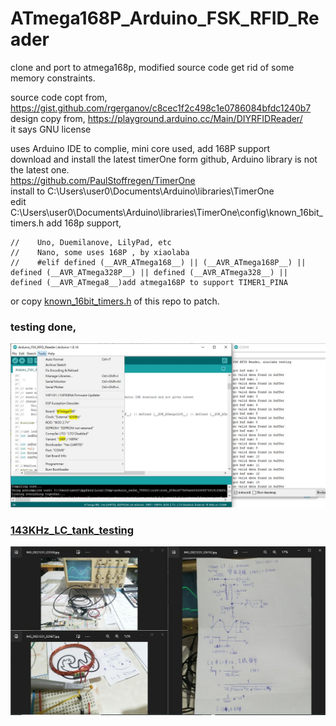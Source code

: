 # ATmega168P_Arduino_FSK_RFID_Reader  
clone and port to atmega168p, modified source code get rid of some memory constraints.    


source code copt from, https://gist.github.com/rgerganov/c8cec1f2c498c1e0786084bfdc1240b7  
design copy from, https://playground.arduino.cc/Main/DIYRFIDReader/  
it says GNU license  

uses Arduino IDE to complie, mini core used, add 168P support  
download and install the latest timerOne form github, Arduino library is not the latest one.  
https://github.com/PaulStoffregen/TimerOne  
install to C:\Users\user0\Documents\Arduino\libraries\TimerOne  
edit C:\Users\user0\Documents\Arduino\libraries\TimerOne\config\known_16bit_timers.h
add 168p support,  
```
//    Uno, Duemilanove, LilyPad, etc
//    Nano, some uses 168P , by xiaolaba
//    #elif defined (__AVR_ATmega168__) || (__AVR_ATmega168P__) || defined (__AVR_ATmega328P__) || defined (__AVR_ATmega328__) ||  defined (__AVR_ATmega8__)add atmega168P to support TIMER1_PINA

```

or copy [known_16bit_timers.h](known_16bit_timers.h) of this repo to patch.  

### testing done,
![burn_hex_ok.JPG](burn_hex_ok.JPG)  

### [143KHz_LC_tank_testing](143KHz_LC_tank_testing)  
![143KHz_LC_tank_testing/143KHZ_OSC.JPG](143KHz_LC_tank_testing/143KHZ_OSC.JPG)  
